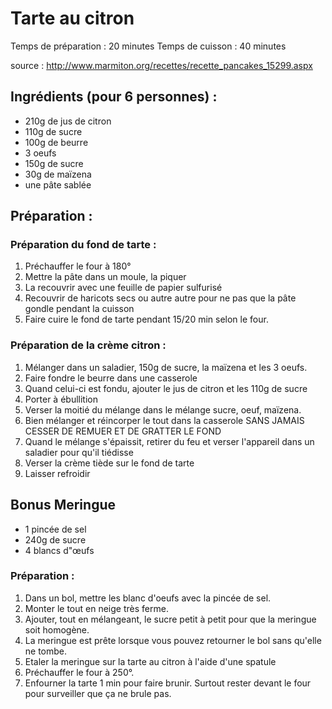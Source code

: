 # Tarte au citron 

Temps de préparation : 20 minutes
Temps de cuisson : 40 minutes

source : http://www.marmiton.org/recettes/recette_pancakes_15299.aspx

## Ingrédients (pour 6 personnes) :

- 210g de jus de citron
- 110g de sucre 
- 100g de beurre
- 3 oeufs
- 150g de sucre
- 30g de maïzena
- une pâte sablée

## Préparation :

### Préparation du fond de tarte :

1. Préchauffer le four à 180°
2. Mettre la pâte dans un moule, la piquer
3. La recouvrir avec une feuille de papier sulfurisé
4. Recouvrir de haricots secs ou autre autre pour ne pas que la pâte gondle pendant la cuisson
2. Faire cuire le fond de tarte pendant 15/20 min selon le four.

### Préparation de la crème citron :

1. Mélanger dans un saladier, 150g de sucre, la maïzena et les 3 oeufs.
2. Faire fondre le beurre dans une casserole
3. Quand celui-ci est fondu, ajouter le jus de citron et les 110g de sucre
4. Porter à ébullition
5. Verser la moitié du mélange dans le mélange sucre, oeuf, maïzena. 
6. Bien mélanger et réincorper le tout dans la casserole SANS JAMAIS CESSER DE REMUER ET DE GRATTER LE FOND
7. Quand le mélange s'épaissit, retirer du feu et verser l'appareil dans un saladier pour qu'il tiédisse
8. Verser la crème tiède sur le fond de tarte
9. Laisser refroidir

## Bonus Meringue

- 1 pincée de sel
- 240g de sucre
- 4 blancs d"œufs

### Préparation :

1. Dans un bol, mettre les blanc d'oeufs avec la pincée de sel. 
2. Monter le tout en neige très ferme. 
3. Ajouter, tout en mélangeant, le sucre petit à petit pour que la meringue soit homogène. 
4. La meringue est prête lorsque vous pouvez retourner le bol sans qu'elle ne tombe.
5. Etaler la meringue sur la tarte au citron à l'aide d'une spatule
6. Préchauffer le four à 250°.
7. Enfourner la tarte 1 min pour faire brunir. Surtout rester devant le four pour surveiller que ça ne brule pas. 


